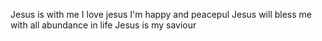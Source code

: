 Jesus is with me 
I love jesus 
I'm happy and peacepul 
Jesus will bless me with all abundance in life 
Jesus is my saviour 